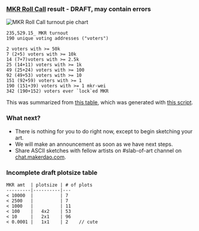 ### [MKR Roll Call](https://nmushegian.github.io/roll-call) result - DRAFT, may contain errors

![MKR Roll Call turnout pie chart](https://nikolai.fyi/slab-of-art/pie.png)

```
235,529.15_ MKR turnout
190 unique voting addresses ("voters")

2 voters with >= 50k
7 (2+5) voters with >= 10k
14 (7+7)voters with >= 2.5k
25 (14+11) voters with >= 1k
49 (25+24) voters with >= 100
92 (49+53) voters with >= 10
151 (92+59) voters with >= 1
190 (151+39) voters with >= 1 mkr-wei
342 (190+152) voters ever `lock`ed MKR
```

This was summarized from [this table](https://nikolai.fyi/slab-of-art/snap.txt), which was generated with [this script](https://nikolai.fyi/slab-of-art/slab.js).

### What next?

* There is nothing for you to do right now, except to begin sketching your art.
* We will make an announcement as soon as we have next steps.
* Share ASCII sketches with fellow artists on #slab-of-art channel on [chat.makerdao.com](https://chat.makerdao.com).

### Incomplete draft plotsize table
```
MKR amt  | plotsize | # of plots
---------|----------|---
< 10000  |          | 7 
< 2500   |          | 7 
< 1000   |          | 11
< 100    |   4x2    | 53
< 10     |   2x1    | 96
< 0.0001 |   1x1    | 2    // cute
```
